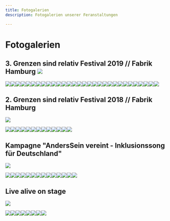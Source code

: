 ```yaml
---
title: Fotogalerien
description: Fotogalerien unserer Feranstaltungen

---
```

# Fotogalerien

## 3. Grenzen sind relativ Festival 2019 // Fabrik Hamburg <gallery>![](/media/2020/10/img_0008.JPG)

![](/media/2020/10/img_0023.JPG)![](/media/2020/10/img_0060.JPG)![](/media/2020/10/img_0065.JPG)![](/media/2020/10/img_0143.JPG)![](/media/2020/10/img_0147.JPG)![](/media/2020/10/img_0150.JPG)![](/media/2020/10/img_0169.JPG)![](/media/2020/10/img_0173.JPG)![](/media/2020/10/img_0175.JPG)![](/media/2020/10/img_0194.JPG)![](/media/2020/10/img_0228.JPG)![](/media/2020/10/img_0237.JPG)![](/media/2020/10/img_0238.JPG)![](/media/2020/10/img_0260.JPG)![](/media/2020/10/img_0381.JPG)![](/media/2020/10/img_0516.JPG)![](/media/2020/10/img_0662.JPG)![](/media/2020/10/img_0692.JPG)![](/media/2020/10/img_0703.JPG)![](/media/2020/10/img_0756.JPG)![](/media/2020/10/img_0895.JPG)![](/media/2020/10/img_0909.JPG)![](/media/2020/10/img_1047.JPG)![](/media/2020/10/img_1063.JPG)![](/media/2020/10/img_9895.JPG)![](/media/2020/10/img_9898.JPG)![](/media/2020/10/img_9904.JPG)![](/media/2020/10/img_9925.JPG)![](/media/2020/10/img_9983.JPG)![](/media/2020/10/img_9992.JPG)

</gallery>

## 2. Grenzen sind relativ Festival 2018 // Fabrik Hamburg 

<gallery>![](/media/2020/10/soularia_kgwfz7qg.jpeg)

![](/media/2020/10/kilez-more-feat-morgaine_-3-7ierea.jpeg)![](/media/2020/10/sebo-kiddo-kat_0uzx28uq.jpeg)![](/media/2020/10/jan-plewka-marco-schmedtje_rpl1llga.jpeg)![](/media/2020/10/mate_9aywrnra.jpeg)![](/media/2020/10/rapfugees-vs-bodyrhythm_bq0-u3ca.jpeg)![](/media/2020/10/safar-band_zd2m3ndg.jpeg)![](/media/2020/10/stringnbase_mbiwn0ng.jpeg)![](/media/2020/10/klaauter-theater_y4xxkw0w.jpeg)![](/media/2020/10/markus-riemann_ycpzyh-g.jpeg)![](/media/2020/10/interaktive-malerei-2_zgjs-bza.jpeg)![](/media/2020/10/interaktive-malerei_tb1g-xag.jpeg)![](/media/2020/10/dreh-friedenssong_ih-kkv7w.jpeg)![](/media/2020/10/infostande_mldwfd3g.jpeg)

</gallery>

## Kampagne "AndersSein vereint - Inklusionssong für Deutschland"

<gallery>![](/media/2020/10/anderssein-vereint-massenszene1-_-foto-by-tom-roeler.jpg)

![](/media/2020/10/katrin-wulff-und-volkan-baydar-in-action-_-foto-by-stephan-olbrich.jpg)![](/media/2020/10/lara-hahnel-_-4-inklusionsprotagonisten.jpg)![](/media/2020/10/anderssein-vereint-crew1-_-foto-by-tom-roeler.jpg)![](/media/2020/10/anderssein-vereint-band-_-gastsanger-_-foto-by-tom-roeler.jpg)![](/media/2020/10/komparsen-_-foto-by-tom-roeler.jpg)![](/media/2020/10/anderssein-vereint-_-musikvideodreh-aufbau-_-foto-by-robin-schmiedebach.jpg)![](/media/2020/10/gastsanger-_-foto-by-tom-roeler.jpg)![](/media/2020/10/anderssein-vereint-massenszene2-_-foto-by-tom-roeler.jpg)![](/media/2020/10/anderssein-vereint-massenszene3-_-foto-by-tom-roeler.jpg)![](/media/2020/10/anderssein-vereint-begegnung-michel-arriens-und-kind-_-foto-by-stephan-olbrich.jpg)![](/media/2020/10/mischa-gohlke-band-feat-katrin-wulff-1-_-potrait-_-foto-by-tom-roeler.jpg)![](/media/2020/10/grenzen-sind-relativ-initiator-mischa-gohlke-_-foto-by-stephan-olbrich.jpg)![](/media/2020/10/asv-festival-_-anderssein-vereint-_-foto-by-marie-tabuena-_-online.jpg)![](/media/2020/10/asv-festival-_-anderssein-vereint-_-foto-by-stephan-olbrich-_-online.jpg)

</gallery>

## Live alive on stage

<gallery>![](/media/2020/10/neu1.jpg)

![](/media/2020/10/hoffenheim1.png)![](/media/2020/10/hoffenheim2.jpg)![](/media/2020/10/est-asv.jpg)![](/media/2020/10/friedenssong-ptm-2017.jpg)![](/media/2020/10/konfliktlotsentage.jpg)![](/media/2020/10/kinder.jpg)![](/media/2020/10/gruppenfoto.jpg)![](/media/2020/10/talk.jpg)

</gallery>